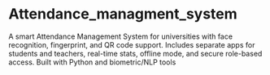 # Attendance_managment_system
A smart Attendance Management System for universities with face recognition, fingerprint, and QR code support. Includes separate apps for students and teachers, real-time stats, offline mode, and secure role-based access. Built with Python and biometric/NLP tools
